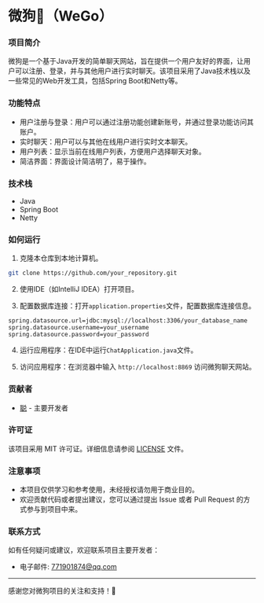 # 微狗🐶（WeGo）

### 项目简介

微狗是一个基于Java开发的简单聊天网站，旨在提供一个用户友好的界面，让用户可以注册、登录，并与其他用户进行实时聊天。该项目采用了Java技术栈以及一些常见的Web开发工具，包括Spring Boot和Netty等。

### 功能特点

- 用户注册与登录：用户可以通过注册功能创建新账号，并通过登录功能访问其账户。
- 实时聊天：用户可以与其他在线用户进行实时文本聊天。
- 用户列表：显示当前在线用户列表，方便用户选择聊天对象。
- 简洁界面：界面设计简洁明了，易于操作。

### 技术栈

- Java
- Spring Boot
- Netty

### 如何运行

1. 克隆本仓库到本地计算机。

```bash
git clone https://github.com/your_repository.git
```

2. 使用IDE（如IntelliJ IDEA）打开项目。

3. 配置数据库连接：打开`application.properties`文件，配置数据库连接信息。

```properties
spring.datasource.url=jdbc:mysql://localhost:3306/your_database_name
spring.datasource.username=your_username
spring.datasource.password=your_password
```

4. 运行应用程序：在IDE中运行`ChatApplication.java`文件。

5. 访问应用程序：在浏览器中输入 `http://localhost:8869` 访问微狗聊天网站。

### 贡献者

- [聪](https://github.com/lhccong) - 主要开发者

### 许可证

该项目采用 MIT 许可证。详细信息请参阅 [LICENSE](LICENSE) 文件。

### 注意事项

- 本项目仅供学习和参考使用，未经授权请勿用于商业目的。
- 欢迎贡献代码或者提出建议，您可以通过提出 Issue 或者 Pull Request 的方式参与到项目中来。

### 联系方式

如有任何疑问或建议，欢迎联系项目主要开发者：

- 电子邮件: 771901874@qq.com

---

感谢您对微狗项目的关注和支持！🐶
